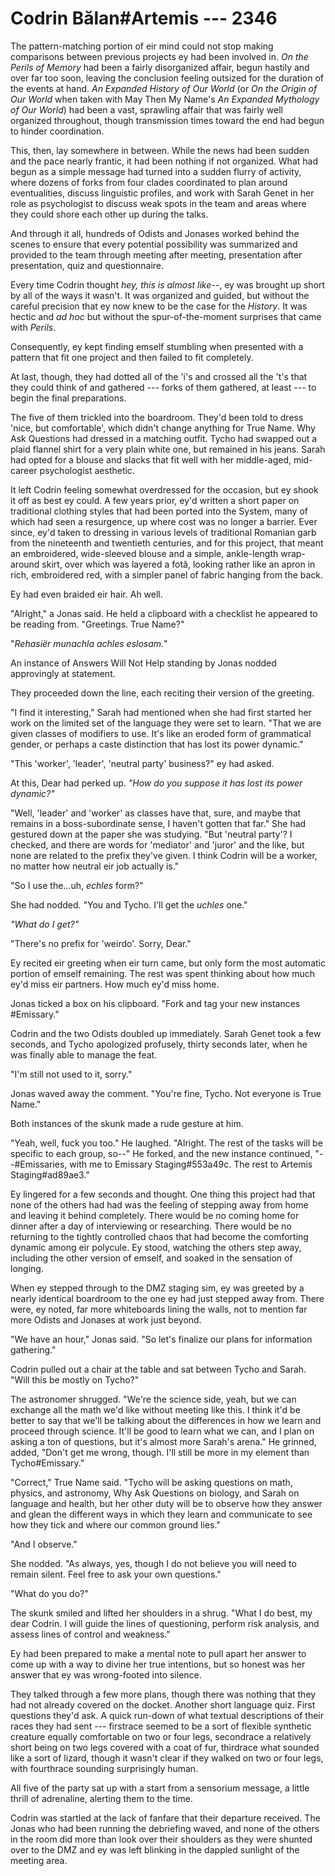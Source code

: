 # Codrin Bălan#Artemis --- 2346

The pattern-matching portion of eir mind could not stop making comparisons between previous projects ey had been involved in. *On the Perils of Memory* had been a fairly disorganized affair, begun hastily and over far too soon, leaving the conclusion feeling outsized for the duration of the events at hand. *An Expanded History of Our World* (or *On the Origin of Our World* when taken with May Then My Name's *An Expanded Mythology of Our World*) had been a vast, sprawling affair that was fairly well organized throughout, though transmission times toward the end had begun to hinder coordination.

This, then, lay somewhere in between. While the news had been sudden and the pace nearly frantic, it had been nothing if not organized. What had begun as a simple message had turned into a sudden flurry of activity, where dozens of forks from four clades coordinated to plan around eventualities, discuss linguistic profiles, and work with Sarah Genet in her role as psychologist to discuss weak spots in the team and areas where they could shore each other up during the talks.

And through it all, hundreds of Odists and Jonases worked behind the scenes to ensure that every potential possibility was summarized and provided to the team through meeting after meeting, presentation after presentation, quiz and questionnaire.

Every time Codrin thought *hey, this is almost like--*, ey was brought up short by all of the ways it wasn't. It was organized and guided, but without the careful precision that ey now knew to be the case for the *History*. It was hectic and *ad hoc* but without the spur-of-the-moment surprises that came with *Perils*.

Consequently, ey kept finding emself stumbling when presented with a pattern that fit one project and then failed to fit completely.

At last, though, they had dotted all of the 'i's and crossed all the 't's that they could think of and gathered --- forks of them gathered, at least --- to begin the final preparations.

The five of them trickled into the boardroom. They'd been told to dress 'nice, but comfortable', which didn't change anything for True Name. Why Ask Questions had dressed in a matching outfit. Tycho had swapped out a plaid flannel shirt for a very plain white one, but remained in his jeans. Sarah had opted for a blouse and slacks that fit well with her middle-aged, mid-career psychologist aesthetic.

It left Codrin feeling somewhat overdressed for the occasion, but ey shook it off as best ey could. A few years prior, ey'd written a short paper on traditional clothing styles that had been ported into the System, many of which had seen a resurgence, up where cost was no longer a barrier. Ever since, ey'd taken to dressing in various levels of traditional Romanian garb from the nineteenth and twentieth centuries, and for this project, that meant an embroidered, wide-sleeved blouse and a simple, ankle-length wrap-around skirt, over which was layered a fotă, looking rather like an apron in rich, embroidered red, with a simpler panel of fabric hanging from the back.

Ey had even braided eir hair. Ah well.

"Alright," a Jonas said. He held a clipboard with a checklist he appeared to be reading from. "Greetings. True Name?"

"*Rehasiër munachla achles eslosam.*"

An instance of Answers Will Not Help standing by Jonas nodded approvingly at statement.

They proceeded down the line, each reciting their version of the greeting.

"I find it interesting," Sarah had mentioned when she had first started her work on the limited set of the language they were set to learn. "That we are given classes of modifiers to use. It's like an eroded form of grammatical gender, or perhaps a caste distinction that has lost its power dynamic."

"This 'worker', 'leader', 'neutral party' business?" ey had asked.

At this, Dear had perked up. *"How do you suppose it has lost its power dynamic?"*

"Well, 'leader' and 'worker' as classes have that, sure, and maybe that remains in a boss-subordinate sense, I haven't gotten that far." She had gestured down at the paper she was studying. "But 'neutral party'? I checked, and there are words for 'mediator' and 'juror' and the like, but none are related to the prefix they've given. I think Codrin will be a worker, no matter how neutral eir job actually is."

"So I use the...uh, *echles* form?"

She had nodded. "You and Tycho. I'll get the *uchles* one."

*"What do I get?"*

"There's no prefix for 'weirdo'. Sorry, Dear."

Ey recited eir greeting when eir turn came, but only form the most automatic portion of emself remaining. The rest was spent thinking about how much ey'd miss eir partners. How much ey'd miss home. 

Jonas ticked a box on his clipboard. "Fork and tag your new instances #Emissary."

Codrin and the two Odists doubled up immediately. Sarah Genet took a few seconds, and Tycho apologized profusely, thirty seconds later, when he was finally able to manage the feat.

"I'm still not used to it, sorry."

Jonas waved away the comment. "You're fine, Tycho. Not everyone is True Name."

Both instances of the skunk made a rude gesture at him.

"Yeah, well, fuck you too." He laughed. "Alright. The rest of the tasks will be specific to each group, so--" He forked, and the new instance continued, "--#Emissaries, with me to Emissary Staging#553a49c. The rest to Artemis Staging#ad89ae3."

Ey lingered for a few seconds and thought. One thing this project had that none of the others had had was the feeling of stepping away from home and leaving it behind completely. There would be no coming home for dinner after a day of interviewing or researching. There would be no returning to the tightly controlled chaos that had become the comforting dynamic among eir polycule. Ey stood, watching the others step away, including the other version of emself, and soaked in the sensation of longing.

When ey stepped through to the DMZ staging sim, ey was greeted by a nearly identical boardroom to the one ey had just stepped away from. There were, ey noted, far more whiteboards lining the walls, not to mention far more Odists and Jonases at work just beyond.

"We have an hour," Jonas said. "So let's finalize our plans for information gathering."

Codrin pulled out a chair at the table and sat between Tycho and Sarah. "Will this be mostly on Tycho?"

The astronomer shrugged. "We're the science side, yeah, but we can exchange all the math we'd like without meeting like this. I think it'd be better to say that we'll be talking about the differences in how we learn and proceed through science. It'll be good to learn what we can, and I plan on asking a ton of questions, but it's almost more Sarah's arena." He grinned, added, "Don't get me wrong, though. I'll still be more in my element than Tycho#Emissary."

"Correct," True Name said. "Tycho will be asking questions on math, physics, and astronomy, Why Ask Questions on biology, and Sarah on language and health, but her other duty will be to observe how they answer and glean the different ways in which they learn and communicate to see how they tick and where our common ground lies."

"And I observe."

She nodded. "As always, yes, though I do not believe you will need to remain silent. Feel free to ask your own questions."

"What do you do?"

The skunk smiled and lifted her shoulders in a shrug. "What I do best, my dear Codrin. I will guide the lines of questioning, perform risk analysis, and assess lines of control and weakness."

Ey had been prepared to make a mental note to pull apart her answer to come up with a way to divine her true intentions, but so honest was her answer that ey was wrong-footed into silence.

They talked through a few more plans, though there was nothing that they had not already covered on the docket. Another short language quiz. First questions they'd ask. A quick run-down of what textual descriptions of their races they had sent --- firstrace seemed to be a sort of flexible synthetic creature equally comfortable on two or four legs, secondrace a relatively short being on two legs covered with a coat of fur, thirdrace what sounded like a sort of lizard, though it wasn't clear if they walked on two or four legs, with fourthrace sounding surprisingly human.

All five of the party sat up with a start from a sensorium message, a little thrill of adrenaline, alerting them to the time.

Codrin was startled at the lack of fanfare that their departure received. The Jonas who had been running the debriefing waved, and none of the others in the room did more than look over their shoulders as they were shunted over to the DMZ and ey was left blinking in the dappled sunlight of the meeting area.
